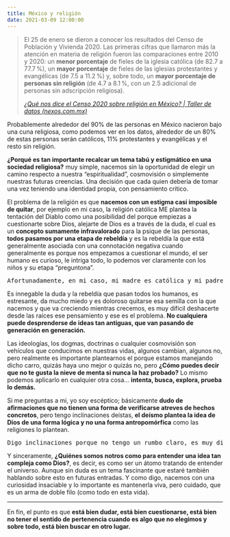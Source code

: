 ```yaml
---
title: México y religión
date: 2021-03-09 12:00:00
---
```

<blockquote>
   <p>
      El 25 de enero se dieron a conocer los resultados del Censo de Población y Vivienda 2020. Las primeras cifras que llamaron más la atención en materia de religión fueron las comparaciones entre 2010 y 2020: un <strong>menor porcentaje</strong> de fieles de la iglesia católica (de 82.7 a 77.7 %), un <strong>mayor porcentaje</strong> de fieles de las iglesias protestantes y evangélicas (de 7.5 a 11.2 %) y, sobre todo, un <strong>mayor porcentaje de personas sin religión</strong> (de 4.7 a 8.1 %, con un 2.5 adicional de personas sin adscripción religiosa).
   </p>
   <cite><a href="https://datos.nexos.com.mx/que-nos-dice-el-censo-2020-sobre-religion-en-mexico/">¿Qué nos dice el Censo 2020 sobre religión en México? | Taller de datos (nexos.com.mx)</a></cite>
</blockquote>

<p>Probablemente alrededor del 90% de las personas en México nacieron bajo una cuna religiosa, como podemos ver en los datos, alrededor de un 80% de estas personas serán católicos, 11% protestantes y evangélicas y el resto sin religión.</p>

<p><strong>¿Porqué es tan importante recalcar un tema tabú y estigmático en una sociedad religiosa?</strong> muy simple, nacemos sin la oportunidad de elegir un camino respecto a nuestra “espiritualidad”, cosmovisión o simplemente nuestras futuras creencias. Una decisión que cada quien debería de tomar una vez teniendo una identidad propia, con pensamiento crítico.</p>

<p>El problema de la religión es que <strong>nacemos con un estigma casi imposible de quitar</strong>, por ejemplo en mi caso, la religión católica ME plantea la tentación del Diablo como una posibilidad del porque empiezas a cuestionarte sobre Dios, alejarte de Dios es a través de la duda, el cual es un <strong>concepto sumamente infravalorado</strong> para la psique de las personas, <strong>todos pasamos por una etapa de rebeldía</strong> y es la rebeldía la que está generalmente asociada con una connotación negativa cuando generalmente es porque nos empezamos a cuestionar el mundo, el ser humano es curioso, le intriga todo, lo podemos ver claramente con los niños y su etapa “preguntona”.</p>

<pre>Afortunadamente, en mi caso, mi madre es católica y mi padre es ateo, crecí con una educación católica pero me permití el dudar, el cuestionar y reflexionar si eso era lo que yo quería para mi.</pre>

<p>Es innegable la duda y la rebeldía que pasan todos los humanos, es estresante, da mucho miedo y es doloroso quitarse esa semilla con la que nacemos y que va creciendo mientras crecemos, es muy difícil deshacerte desde las raíces ese pensamiento y ese es el problema. <strong>No cualquiera puede desprenderse de ideas tan antiguas, que van pasando de generación en generación.</strong></p>

<p>Las ideologías, los dogmas, doctrinas o cualquier cosmovisión son vehículos que conducimos en nuestras vidas, algunos cambian, algunos no, pero realmente es importante plantearnos el porque estamos manejando dicho carro, quizás haya uno mejor o quizás no, pero <strong>¿Cómo puedes decir que no te gusta la nieve de menta si nunca la haz probado?</strong> Lo mismo podemos aplicarlo en cualquier otra cosa… <strong>intenta, busca, explora, prueba lo demás.</strong></p>

<p>Si me preguntas a mi, yo soy escéptico; básicamente <strong>dudo de afirmaciones que no tienen una forma de verificarse atreves de hechos concretos</strong>, pero tengo inclinaciones deístas, <strong>el deísmo plantea la idea de Dios de una forma lógica y no una forma antropomórfica</strong> como las religiones lo plantean.</p>

<pre>Digo inclinaciones porque no tengo un rumbo claro, es muy difícil aprobar o refutar la idea de Dios.</pre>

<p>Y sinceramente, <strong>¿Quiénes somos notros como para entender una idea tan compleja como Dios?</strong>, es decir, es como ser un átomo tratando de entender el universo. Aunque sin duda es un tema fascinante que estaré también hablando sobre esto en futuras entradas. Y como digo, nacemos con una curiosidad insaciable y lo importante es mantenerla viva, pero cuidado, que es un arma de doble filo (como todo en esta vida).</p>

<hr>

<p class="lead">En fin, el punto es que <strong>está bien dudar, está bien cuestionarse, está bien no tener el sentido de pertenencia cuando es algo que no elegimos y sobre todo, está bien buscar en otro lugar.</strong></p>